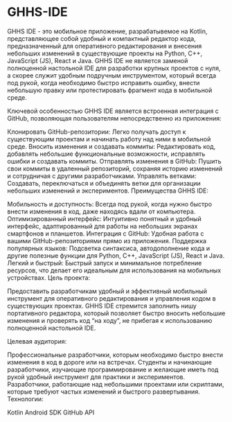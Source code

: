 # GHHS-IDE
GHHS IDE - это мобильное приложение, разрабатывемое на Kotlin, представляющее собой удобный и компактный редактор кода, предназначенный для оперативного редактирования и внесения небольших изменений в существующие проекты на Python, C++, JavaScript (JS), React и Java. GHHS IDE не является заменой полноценной настольной IDE для разработки 
крупных проектов с нуля, а скорее служит удобным подручным инструментом, который всегда под рукой, когда необходимо быстро исправить ошибку, внести небольшую правку или протестировать фрагмент кода в мобильной среде.

Ключевой особенностью GHHS IDE является встроенная интеграция с GitHub, позволяющая пользователям непосредственно из приложения:

Клонировать GitHub-репозитории: Легко получать доступ к существующим проектам и начинать работу над ними в мобильной среде.
Вносить изменения и создавать коммиты: Редактировать код, добавлять небольшие функциональные возможности, исправлять ошибки и создавать коммиты.
Отправлять изменения в GitHub: Пушить свои коммиты в удаленный репозиторий, сохраняя историю изменений и сотрудничая с другими разработчиками.
Управлять ветками: Создавать, переключаться и объединять ветки для организации небольших изменений и экспериментов.
Преимущества GHHS IDE:

Мобильность и доступность: Всегда под рукой, когда нужно быстро внести изменения в код, даже находясь вдали от компьютера.
Оптимизированный интерфейс: Интуитивно понятный и удобный интерфейс, адаптированный для работы на небольших экранах смартфонов и планшетов.
Интеграция с GitHub: Удобная работа с вашими GitHub-репозиториями прямо из приложения.
Поддержка популярных языков: Подсветка синтаксиса, автодополнение кода и другие полезные функции для Python, C++, JavaScript (JS), React и Java.
Легкий и быстрый: Быстрый запуск и минимальное потребление ресурсов, что делает его идеальным для использования на мобильных устройствах.
Цель проекта:

Предоставить разработчикам удобный и эффективный мобильный инструмент для оперативного редактирования и управления кодом в существующих проектах. GHHS IDE стремится заполнить нишу портативного редактора, который позволяет быстро вносить небольшие изменения и проверять код “на ходу”, не прибегая к использованию полноценной настольной IDE.

Целевая аудитория:

Профессиональные разработчики, которым необходимо быстро внести изменения в код в дороге или на встречах.
Студенты и начинающие разработчики, изучающие программирование и желающие иметь под рукой удобный инструмент для практики и экспериментов.
Разработчики, работающие над небольшими проектами или скриптами, которые требуют частых изменений и быстрого развертывания.
Технологии:

Kotlin
Android SDK
GitHub API
